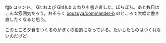 fgb コマンド。 Git および GitHub まわりを書き直した。ぼちぼち。あと数日はこんな雰囲気だろう。おそらく [bouzuya/commander-b][] のところで大幅に書き直したくなると思う。

このところ夕食をつくるのがぼくの役割になっている。たいしたものはつくれないのだけど。

[bouzuya/commander-b]: https://github.com/bouzuya/commander-b
